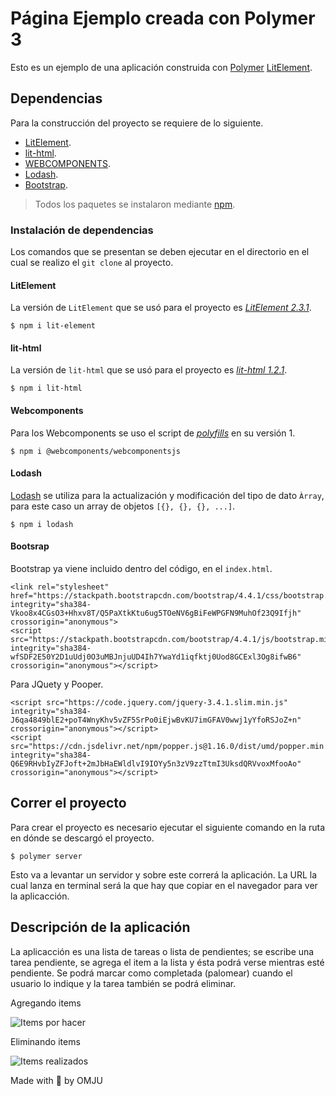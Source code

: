 # Página Ejemplo creada con Polymer 3

Esto es un ejemplo de una aplicación construida con [Polymer](https://www.polymer-project.org) [LitElement](https://lit-element.polymer-project.org).

## Dependencias

Para la construcción del proyecto se requiere de lo siguiente.

* [LitElement](https://lit-element.polymer-project.org).
* [lit-html](https://lit-html.polymer-project.org).
* [WEBCOMPONENTS](https://www.webcomponents.org).
* [Lodash](https://lodash.com).
* [Bootstrap](https://getbootstrap.com).

> Todos los paquetes se instalaron mediante [npm](https://www.npmjs.com).

### Instalación de dependencias

Los comandos que se presentan se deben ejecutar en el directorio en el cual se realizo el `git clone` al proyecto.

#### LitElement

La versión de `LitElement` que se usó para el proyecto es [_LitElement 2.3.1_](https://www.npmjs.com/package/lit-element).

```
$ npm i lit-element
```

#### lit-html

La versión de `lit-html` que se usó para el proyecto es [_lit-html 1.2.1_](https://www.npmjs.com/package/lit-html).

```
$ npm i lit-html
```

#### Webcomponents

Para los Webcomponents se uso el script de [_polyfills_](https://www.npmjs.com/package/@webcomponents/webcomponentsjs) en su versión 1.

```
$ npm i @webcomponents/webcomponentsjs
```

#### Lodash

[Lodash](https://www.npmjs.com/package/lodash) se utiliza para la actualización y modificación del tipo de dato `Àrray`, para este caso un array de objetos `[{}, {}, {}, ...]`.

```
$ npm i lodash
```

#### Bootsrap

Bootstrap ya viene incluido dentro del código, en el `index.html`.

    <link rel="stylesheet" href="https://stackpath.bootstrapcdn.com/bootstrap/4.4.1/css/bootstrap.min.css" integrity="sha384-Vkoo8x4CGsO3+Hhxv8T/Q5PaXtkKtu6ug5TOeNV6gBiFeWPGFN9MuhOf23Q9Ifjh" crossorigin="anonymous">
    <script src="https://stackpath.bootstrapcdn.com/bootstrap/4.4.1/js/bootstrap.min.js" integrity="sha384-wfSDF2E50Y2D1uUdj0O3uMBJnjuUD4Ih7YwaYd1iqfktj0Uod8GCExl3Og8ifwB6" crossorigin="anonymous"></script>

Para JQuety y Pooper.

    <script src="https://code.jquery.com/jquery-3.4.1.slim.min.js" integrity="sha384-J6qa4849blE2+poT4WnyKhv5vZF5SrPo0iEjwBvKU7imGFAV0wwj1yYfoRSJoZ+n" crossorigin="anonymous"></script>
    <script src="https://cdn.jsdelivr.net/npm/popper.js@1.16.0/dist/umd/popper.min.js" integrity="sha384-Q6E9RHvbIyZFJoft+2mJbHaEWldlvI9IOYy5n3zV9zzTtmI3UksdQRVvoxMfooAo" crossorigin="anonymous"></script>

## Correr el proyecto

Para crear el proyecto es necesario ejecutar el siguiente comando en la ruta en dónde se descargó el proyecto.

```
$ polymer server
```

Esto va a levantar un servidor y sobre este correrá la aplicación. La URL la cual lanza en terminal será la que hay que copiar en el navegador para ver la aplicacción.

## Descripción de la aplicación

La aplicacción es una lista de tareas o lista de pendientes; se escribe una tarea pendiente, se agrega el item a la lista y ésta podrá verse mientras esté pendiente. Se podrá marcar como completada (palomear) cuando el usuario lo indique y la tarea también se podrá eliminar.

Agregando items

![Items por hacer](https://onedrive.live.com/?cid=D6887F5FB9EBE699&id=D6887F5FB9EBE699%21377&parId=D6887F5FB9EBE699%21376&o=OneUp)

Eliminando items

![Items realizados](https://onedrive.live.com/?cid=D6887F5FB9EBE699&id=D6887F5FB9EBE699%21378&parId=D6887F5FB9EBE699%21376&o=OneUp)

Made with :blue_heart: by OMJU